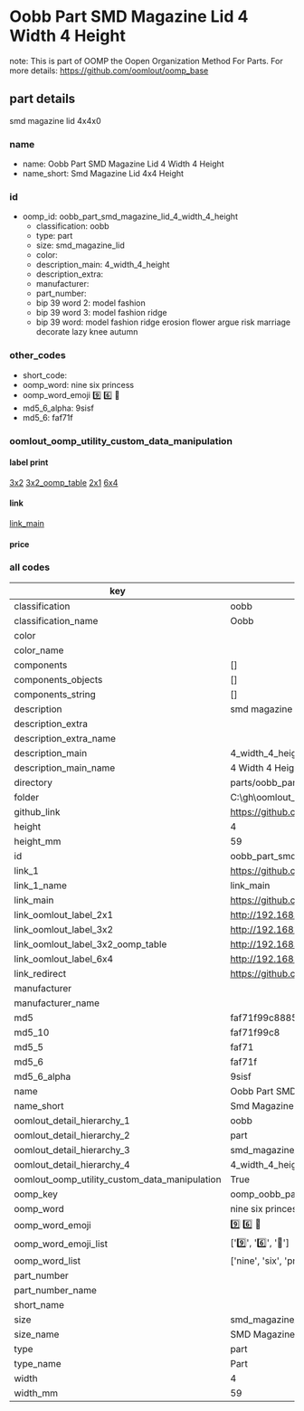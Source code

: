 # Oobb Part SMD Magazine Lid 4 Width 4 Height  

note: This is part of OOMP the Oopen Organization Method For Parts. For more details: https://github.com/oomlout/oomp_base

##  part details
  



smd magazine lid 4x4x0



### name
* name: Oobb Part SMD Magazine Lid 4 Width 4 Height
* name_short: Smd Magazine Lid 4x4 Height
### id
* oomp_id: oobb_part_smd_magazine_lid_4_width_4_height
  * classification: oobb
  * type: part
  * size: smd_magazine_lid
  * color: 
  * description_main: 4_width_4_height
  * description_extra: 
  * manufacturer: 
  * part_number: 
  * bip 39 word 2: model fashion
  * bip 39 word 3: model fashion ridge
  * bip 39 word: model fashion ridge erosion flower argue risk marriage decorate lazy knee autumn

### other_codes
* short_code: 
* oomp_word: nine six princess
* oomp_word_emoji :nine: :six: :princess:
* md5_6_alpha: 9sisf
* md5_6: faf71f






### oomlout_oomp_utility_custom_data_manipulation
#### label print
[3x2](http://192.168.1.245:1112/?label=oomp%209sisf)
[3x2_oomp_table](http://192.168.1.108:1112/?label=oomp%209sisf)
[2x1](http://192.168.1.242:1112/?label=oomp%209sisf)
[6x4](http://192.168.1.55:1112/?label=oomp%209sisf)    

#### link

[link_main](https://github.com/oomlout/oomlout_oobb_version_4_generated_parts/tree/main/navigation_oomp/oobb/part/smd_magazine_lid/4_width_4_height/part)                              

#### price







### all codes 
| key | value |  
| --- | --- |  
| classification | oobb |  
| classification_name | Oobb |  
| color |  |  
| color_name |  |  
| components | [] |  
| components_objects | [] |  
| components_string | [] |  
| description | smd magazine lid 4x4x0 |  
| description_extra |  |  
| description_extra_name |  |  
| description_main | 4_width_4_height |  
| description_main_name | 4 Width 4 Height |  
| directory | parts/oobb_part_smd_magazine_lid_4_width_4_height |  
| folder | C:\gh\oomlout_oobb_version_4_generated_parts\parts\oobb_part_smd_magazine_lid_4_width_4_height |  
| github_link | https://github.com/oomlout/oomlout_oomp_part_src/tree/main/parts/oobb_part_smd_magazine_lid_4_width_4_height |  
| height | 4 |  
| height_mm | 59 |  
| id | oobb_part_smd_magazine_lid_4_width_4_height |  
| link_1 | https://github.com/oomlout/oomlout_oobb_version_4_generated_parts/tree/main/navigation_oomp/oobb/part/smd_magazine_lid/4_width_4_height/part |  
| link_1_name | link_main |  
| link_main | https://github.com/oomlout/oomlout_oobb_version_4_generated_parts/tree/main/navigation_oomp/oobb/part/smd_magazine_lid/4_width_4_height/part |  
| link_oomlout_label_2x1 | http://192.168.1.242:1112/?label=oomp%209sisf |  
| link_oomlout_label_3x2 | http://192.168.1.245:1112/?label=oomp%209sisf |  
| link_oomlout_label_3x2_oomp_table | http://192.168.1.108:1112/?label=oomp%209sisf |  
| link_oomlout_label_6x4 | http://192.168.1.55:1112/?label=oomp%209sisf |  
| link_redirect | https://github.com/oomlout/oomlout_oobb_version_4_generated_parts/tree/main/parts/oobb_smd_magazine_lid_04_04 |  
| manufacturer |  |  
| manufacturer_name |  |  
| md5 | faf71f99c888574c2e2cc4cb7314d474 |  
| md5_10 | faf71f99c8 |  
| md5_5 | faf71 |  
| md5_6 | faf71f |  
| md5_6_alpha | 9sisf |  
| name | Oobb Part SMD Magazine Lid 4 Width 4 Height |  
| name_short | Smd Magazine Lid 4x4 Height |  
| oomlout_detail_hierarchy_1 | oobb |  
| oomlout_detail_hierarchy_2 | part |  
| oomlout_detail_hierarchy_3 | smd_magazine_lid |  
| oomlout_detail_hierarchy_4 | 4_width_4_height |  
| oomlout_oomp_utility_custom_data_manipulation | True |  
| oomp_key | oomp_oobb_part_smd_magazine_lid_4_width_4_height |  
| oomp_word | nine six princess |  
| oomp_word_emoji | :nine: :six: :princess: |  
| oomp_word_emoji_list | [':nine:', ':six:', ':princess:'] |  
| oomp_word_list | ['nine', 'six', 'princess'] |  
| part_number |  |  
| part_number_name |  |  
| short_name |  |  
| size | smd_magazine_lid |  
| size_name | SMD Magazine Lid |  
| type | part |  
| type_name | Part |  
| width | 4 |  
| width_mm | 59 |  
